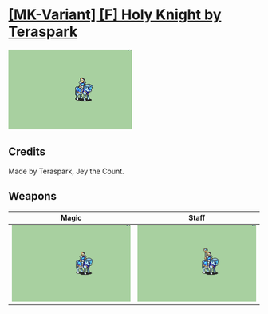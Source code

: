 # [\[MK-Variant\] \[F\] Holy Knight by Teraspark](./)

<img src="./6.%20Magic/Magic_000.png" alt="[MK-Variant] [F] Holy Knight by Teraspark standing" />

## Credits

Made by Teraspark, Jey the Count.

## Weapons


|Magic |Staff |
|  :---: | :---: |
| <img alt="Magic animation" src="./6.%20Magic/Magic.gif" /> | <img alt="Staff animation" src="./7.%20Staff/Staff.gif" /> |
